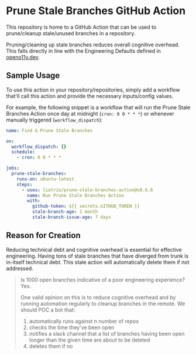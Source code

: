 # Prune Stale Branches GitHub Action

This repository is home to a GitHub Action that can be used to prune/cleanup stale/unused branches in a repository.

Pruning/cleaning up stale branches reduces overall cognitive overhead. This falls directly in line with the Engineering Defaults defined in [openo11y.dev][0].

## Sample Usage

To use this action in your repository/repositories, simply add a workflow that'll call this action and provide the necessary inputs/config values.

For example, the following snippet is a workflow that will run the Prune Stale Branches Action once day at midnight (`cron: 0 0 * * *`) or whenever manually triggered (`workflow_dispatch`):

```yaml
name: Find & Prune Stale Branches

on:
  workflow_dispatch: {}
  schedule:
    - cron: 0 0 * * *

jobs:
  prune-stale-branches:
    runs-on: ubuntu-latest
    steps:
      - uses: liatrio/prune-stale-branches-action@v0.6.0
        name: Run Prune Stale Branches Action
        with:
          github-token: ${{ secrets.GITHUB_TOKEN }}
          stale-branch-age: 1 month
          stale-branch-issue-age: 7 days
```

## Reason for Creation

Reducing technical debt and cognitive overhead is essential for effective engineering.
Having tons of stale branches that have diverged from trunk is in-itself technical debt.
This stale action will automatically delete them if not addressed.

> Is 1000 open branches indicative of a poor engineering experience? Yes.
>
> One valid opinion on this is to reduce cognitive overhead and by running automation regularly to cleanup branches in the remote. We should POC a bot that:
>
> 1. automatically runs against n number of repos
> 2. checks the time they've been open
> 3. notifies a slack channel that a list of branches having been open longer than the given time are about to be deleted
> 4. deletes them if no

[0]: https://openo11y.dev
